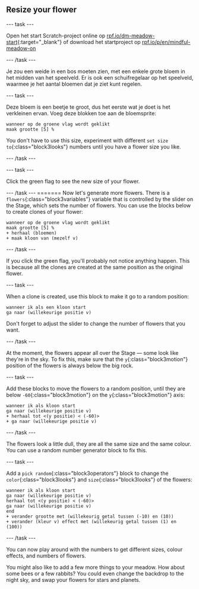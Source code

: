 ## Resize your flower

--- task ---

Open het start Scratch-project online op [rpf.io/dm-meadow-start](https://rpf.io/dm-meadow-start){:target="_blank"} of download het startproject op [rpf.io/p/en/mindful-meadow-on](https://rpf.io/p/en/mindful-meadow-go)

--- /task ---

Je zou een weide in een bos moeten zien, met een enkele grote bloem in het midden van het speelveld. Er is ook een schuifregelaar op het speelveld, waarmee je het aantal bloemen dat je ziet kunt regelen.

--- task ---

Deze bloem is een beetje te groot, dus het eerste wat je doet is het verkleinen ervan. Voeg deze blokken toe aan de bloemsprite:

```blocks3
wanneer op de groene vlag wordt geklikt
maak grootte [5] %
```

You don't have to use this size, experiment with different `set size to`{:class="block3looks"} numbers until you have a flower size you like.

--- /task ---

--- task ---

Click the green flag to see the new size of your flower.

--- /task ---
======= Now let's generate more flowers. There is a `flowers`{:class="block3variables"} variable that is controlled by the slider on the Stage, which sets the number of flowers. You can use the blocks below to create clones of your flower:

```blocks3
wanneer op de groene vlag wordt geklikt
maak grootte [5] %
+ herhaal (bloemen)
+ maak kloon van (mezelf v)
```

--- /task ---

If you click the green flag, you'll probably not notice anything happen. This is because all the clones are created at the same position as the original flower.

--- task ---

When a clone is created, use this block to make it go to a random position:

```blocks3
wanneer ik als een kloon start
ga naar (willekeurige positie v)
```

Don't forget to adjust the slider to change the number of flowers that you want.

--- /task ---

At the moment, the flowers appear all over the Stage — some look like they're in the sky. To fix this, make sure that the `y`{:class="block3motion"} position of the flowers is always below the big rock.

--- task ---

Add these blocks to move the flowers to a random position, until they are below `-60`{:class="block3motion"} on the `y`{:class="block3motion"} axis:

```blocks3
wanneer ik als kloon start
ga naar (willekeurige positie v)
+ herhaal tot <(y positie) < (-60)>
+ ga naar (willekeurige positie v)
```

--- /task ---

The flowers look a little dull, they are all the same size and the same colour. You can use a random number generator block to fix this.

--- task ---

Add a `pick random`{:class="block3operators"} block to change the `color`{:class="block3looks"} and `size`{:class="block3looks"} of the flowers:

```blocks3
wanneer ik als kloon start
ga naar (willekeurige positie v)
herhaal tot <(y positie) < (-60)>
ga naar (willekeurige positie v)
end
+ verander grootte met (willekeurig getal tussen (-10) en (10))
+ verander (kleur v) effect met (willekeurig getal tussen (1) en (100))
```

--- /task ---

You can now play around with the numbers to get different sizes, colour effects, and numbers of flowers.

You might also like to add a few more things to your meadow. How about some bees or a few rabbits? You could even change the backdrop to the night sky, and swap your flowers for stars and planets.
